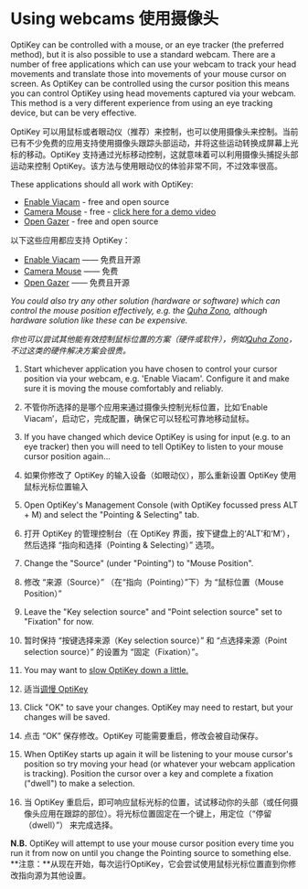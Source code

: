 Using webcams
使用摄像头
======

OptiKey can be controlled with a mouse, or an eye tracker (the preferred method), but it is also possible to use a standard webcam. There are a number of free applications which can use your webcam to track your head movements and translate those into movements of your mouse cursor on screen. As OptiKey can be controlled using the cursor position this means you can control OptiKey using head movements captured via your webcam. This method is a very different experience from using an eye tracking device, but can be very effective.

OptiKey 可以用鼠标或者眼动仪（推荐）来控制，也可以使用摄像头来控制。当前已有不少免费的应用支持使用摄像头跟踪头部运动，并将这些运动转换成屏幕上光标的移动。OptiKey 支持通过光标移动控制，这就意味着可以利用摄像头捕捉头部运动来控制 OptiKey。该方法与使用眼动仪的体验非常不同，不过效率很高。

These applications should all work with OptiKey:

* [Enable Viacam](http://eviacam.sourceforge.net/index.php) - free and open source
* [Camera Mouse](http://www.cameramouse.org/) - free - [click here for a demo video](https://www.youtube.com/watch?v=BqHeZAkjTJs)
* [Open Gazer](http://www.inference.phy.cam.ac.uk/opengazer/) - free and open source

以下这些应用都应支持 OptiKey：
* [Enable Viacam](http://eviacam.sourceforge.net/index.php) —— 免费且开源
* [Camera Mouse](http://www.cameramouse.org/) —— 免费
* [Open Gazer](http://www.inference.phy.cam.ac.uk/opengazer/) —— 免费且开源

*You could also try any other solution (hardware or software) which can control the mouse position effectively, e.g. the [Quha Zono](http://www.quha.com/products-2/zono/), although hardware solution like these can be expensive.*

*你也可以尝试其他能有效控制鼠标位置的方案（硬件或软件），例如[Quha Zono](http://www.quha.com/products-2/zono/)，不过这类的硬件解决方案会很贵。*

1. Start whichever application you have chosen to control your cursor position via your webcam, e.g. 'Enable Viacam'. Configure it and make sure it is moving the mouse comfortably and reliably.
1. 不管你所选择的是哪个应用来通过摄像头控制光标位置，比如‘Enable Viacam’，启动它，完成配置，确保它可以轻松可靠地移动鼠标。

2. If you have changed which device OptiKey is using for input (e.g. to an eye tracker) then you will need to tell OptiKey to listen to your mouse cursor position again...
2. 如果你修改了 OptiKey 的输入设备（如眼动仪），那么重新设置 OptiKey 使用鼠标光标位置输入

3. Open OptiKey's Management Console (with OptiKey focussed press ALT + M) and select the "Pointing & Selecting" tab.
3. 打开 OptiKey 的管理控制台（在 OptiKey 界面，按下键盘上的‘ALT’和‘M’），然后选择 “指向和选择（Pointing & Selecting）” 选项。

4. Change the "Source" (under "Pointing") to "Mouse Position".
4. 修改 “来源（Source）” （在“指向（Pointing）”下）为 “鼠标位置（Mouse Position）”

5. Leave the "Key selection source" and "Point selection source" set to "Fixation" for now.
5. 暂时保持 “按键选择来源（Key selection source）” 和 “点选择来源（Point selection source）” 的设置为 “固定（Fixation）”。

6. You may want to [slow OptiKey down a little.](https://github.com/JuliusSweetland/OptiKey/wiki/Speed-up-&-slow-down)
6. 适当[调慢 OptiKey](https://github.com/jobbole/OptiKeyWiki-ZH/wiki/Speed-up-&-slow-down)

7. Click "OK" to save your changes. OptiKey may need to restart, but your changes will be saved.
7. 点击 “OK” 保存修改。OptiKey 可能需要重启，修改会被自动保存。

8. When OptiKey starts up again it will be listening to your mouse cursor's position so try moving your head (or whatever your webcam application is tracking). Position the cursor over a key and complete a fixation ("dwell") to make a selection.
8. 当 OptiKey 重启后，即可响应鼠标光标的位置，试试移动你的头部（或任何摄像头应用在跟踪的部位）。将光标位置固定在一个键上，用定位（“停留（dwell）”） 来完成选择。

**N.B.** OptiKey will attempt to use your mouse cursor position every time you run it from now on until you change the Pointing source to something else.
**注意：**从现在开始，每次运行OptiKey，它会尝试使用鼠标光标位置直到你修改指向源为其他设置。
